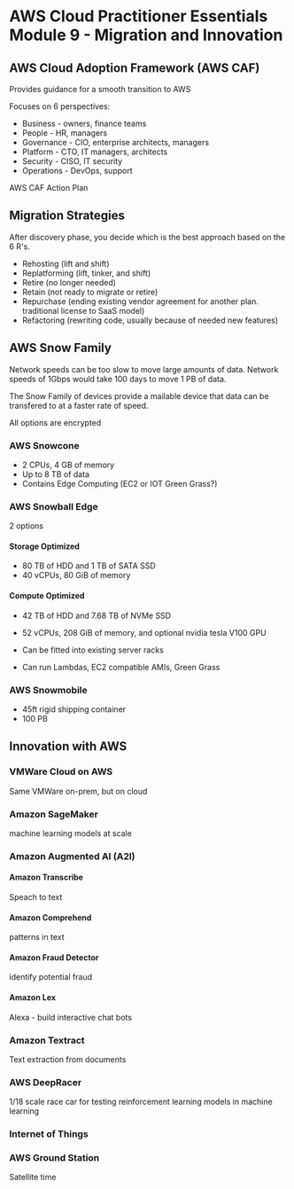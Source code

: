 # AWS Cloud Practitioner Essentials Module 9 - Migration and Innovation

## AWS Cloud Adoption Framework (AWS CAF)

Provides guidance for a smooth transition to AWS

Focuses on 6 perspectives:

* Business - owners, finance teams
* People - HR, managers
* Governance - CIO, enterprise architects, managers
* Platform - CTO, IT managers, architects
* Security - CISO, IT security
* Operations - DevOps, support

AWS CAF Action Plan

## Migration Strategies

After discovery phase, you decide which is the best approach based on the 6 R's.

* Rehosting (lift and shift)
* Replatforming (lift, tinker, and shift)
* Retire (no longer needed)
* Retain (not ready to migrate or retire)
* Repurchase (ending existing vendor agreement for another plan. traditional license to SaaS model)
* Refactoring (rewriting code, usually because of needed new features)

## AWS Snow Family

Network speeds can be too slow to move large amounts of data. Network speeds of 1Gbps would take 100 days to move 1 PB of data.

The Snow Family of devices provide a mailable device that data can be transfered to at a faster rate of speed.

All options are encrypted

### AWS Snowcone

* 2 CPUs, 4 GB of memory
* Up to 8 TB of data
* Contains Edge Computing (EC2 or IOT Green Grass?)

### AWS Snowball Edge

2 options

#### Storage Optimized

* 80 TB of HDD and 1 TB of SATA SSD
* 40 vCPUs, 80 GiB of memory

#### Compute Optimized

* 42 TB of HDD and 7.68 TB of NVMe SSD
* 52 vCPUs, 208 GiB of memory, and optional nvidia tesla V100 GPU

* Can be fitted into existing server racks
* Can run Lambdas, EC2 compatible AMIs, Green Grass

### AWS Snowmobile

* 45ft rigid shipping container
* 100 PB

## Innovation with AWS

### VMWare Cloud on AWS

Same VMWare on-prem, but on cloud

### Amazon SageMaker

machine learning models at scale

### Amazon Augmented AI (A2I)

#### Amazon Transcribe

Speach to text

#### Amazon Comprehend

patterns in text

#### Amazon Fraud Detector

identify potential fraud

#### Amazon Lex

Alexa - build interactive chat bots

### Amazon Textract

Text extraction from documents

### AWS DeepRacer

1/18 scale race car for testing reinforcement learning models in machine learning

### Internet of Things

### AWS Ground Station

Satellite time